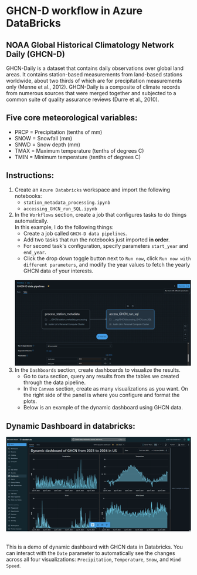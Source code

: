 # GHCN-D workflow in Azure DataBricks

## NOAA Global Historical Climatology Network Daily (GHCN-D)
GHCN-Daily is a dataset that contains daily observations over global land areas. It contains station-based measurements from land-based stations worldwide, about two thirds of which are for precipitation measurements only (Menne et al., 2012). GHCN-Daily is a composite of climate records from numerous sources that were merged together and subjected to a common suite of quality assurance reviews (Durre et al., 2010).

## Five core meteorological variables:
- PRCP = Precipitation (tenths of mm)
- SNOW = Snowfall (mm)
- SNWD = Snow depth (mm)
- TMAX = Maximum temperature (tenths of degrees C)
- TMIN = Minimum temperature (tenths of degrees C)

## Instructions:
1. Create an `Azure Databricks` workspace and import the following notebooks:
    - `station_metadata_processing.ipynb` 
    - `accessing_GHCN_run_SQL.ipynb`
2. In the `Workflows` section, create a job that configures tasks to do things automatically.<br/> In this example, I do the following things:
    - Create a job called `GHCN-D data pipelines`.
    - Add two tasks that run the notebooks just imported **in order**.
    - For second task's configuration, specify parameters `start_year` and `end_year`.
    - Click the drop down toggle button next to `Run now`, click `Run now with different parameters`, and modify the year values to fetch the yearly GHCN data of your interests. 
    <br/>
    <img src="images/ghcn_data_pipelines.png" width = 700/>
    <br/>
3. In the `Dashboards` section, create dashboards to visualize the results. 
    - Go to `Data` section, query any results from the tables we created through the data pipeline.
    - In the `Canvas` section, create as many visualizations as you want. On the right side of the panel is where you configure and format the plots.
    - Below is an example of the dynamic dashboard using GHCN data.   

## Dynamic Dashboard in databricks:

<div align=center>
<img src="images/GHCN_dynamic_dashboard.gif"/>
</div>

<br/>

This is a demo of dynamic dashboard with GHCN data in Databricks. You can interact with the `Date` parameter to automatically see the changes across all four visualizations: `Precipitation`, `Temperature`, `Snow`, and `Wind Speed`.  